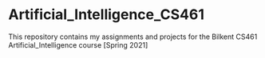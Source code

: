 # Artificial_Intelligence_CS461
This repository contains my assignments and projects for the Bilkent CS461 Artificial_Intelligence course [Spring 2021]
